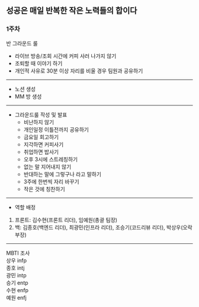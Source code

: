 ## 성공은 매일 반복한 작은 노력들의 합이다

### 1주차
반 그라운드 룰
- 라이브 방송/조회 시간에 커피 사러 나가지 않기
- 조퇴할 때 이야기 하기
- 개인적 사유로 30분 이상 자리를 비울 경우 팀원과 공유하기
---------------------
- 노션 생성
- MM 방 생성
---------------------
- 그라운드룰 작성 및 발표
    - 비난하지 않기
    - 개인일정 이틀전까지 공유하기
    - 금요일 회고하기
    - 지각하면 커피사기
    - 취업하면 밥사기
    - 오후 3시에 스트레칭하기
    - 없는 말 지어내지 않기
    - 반대하는 말에 그렇구나 라고 말하기
    - 3주에 한번씩 자리 바꾸기
    - 작은 것에 칭찬하기
---------------------
- 역할 배정
1. 프론트: 김수현(프론트 리더), 임예원(총괄 팀장)
2. 백: 김종호(백엔드 리더), 최광민(인프라 리더), 조승기(코드리뷰 리더), 박상우(오락부장)
---------------------

MBTI 조사  
상우 infp  
종호 intj  
광민 intp  
승기 entp  
수현 enfp  
예원 enfj  
